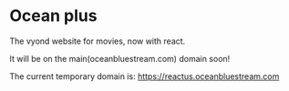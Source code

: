 # Ocean plus
The vyond website for movies, now with react.

It will be on the main(oceanbluestream.com) domain soon!

The current temporary domain is: https://reactus.oceanbluestream.com
